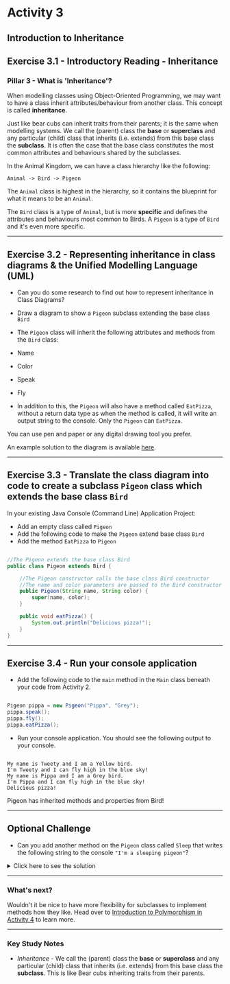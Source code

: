 # Activity 3
## Introduction to Inheritance

## Exercise 3.1 - Introductory Reading - Inheritance

### Pillar 3 - What is 'Inheritance'?

When modelling classes using Object-Oriented Programming, we may want to have a class inherit attributes/behaviour from another class. This concept is called **inheritance**.

Just like bear cubs can inherit traits from their parents; it is the same when modelling systems. We call the (parent) class the **base** or **superclass** and any particular (child) class that inherits (i.e. extends) from this base class the **subclass**. It is often the case that the base class constitutes the most common attributes and behaviours shared by the subclasses.

In the Animal Kingdom, we can have a class hierarchy like the following:

```
Animal -> Bird -> Pigeon
```

The `Animal` class is highest in the hierarchy, so it contains the blueprint for what it means to be an `Animal`. 

The `Bird` class is a type of `Animal`, but is more **specific** and defines the attributes and behaviours most common to Birds. A `Pigeon` is a type of `Bird` and it's even more specific.

---

## Exercise 3.2 - Representing inheritance in class diagrams & the Unified Modelling Language (UML)

- Can you do some research to find out how to represent inheritance in Class Diagrams?

- Draw a diagram to show a `Pigeon` subclass extending the base class `Bird`

- The `Pigeon` class will inherit the following attributes and methods from the `Bird` class:

- Name
- Color
- Speak
- Fly

- In addition to this, the `Pigeon` will also have a method called `EatPizza`, without a return data type as when the method is called, it will write an output string to the console. Only the `Pigeon` can `EatPizza`.

You can use pen and paper or any digital drawing tool you prefer.

An example solution to the diagram is available [here](../ProvidedSolution/activity_3_exercise_3.2.png).

---

## Exercise 3.3 - Translate the class diagram into code to create a subclass `Pigeon` class which extends the base class `Bird`

In your existing Java Console (Command Line) Application Project:

- Add an empty class called `Pigeon`
- Add the following code to make the `Pigeon` extend base class `Bird`
- Add the method `EatPizza` to `Pigeon`

```java

//The Pigeon extends the base class Bird
public class Pigeon extends Bird {

    //The Pigeon constructor calls the base class Bird constructor
    //The name and color parameters are passed to the Bird constructor
    public Pigeon(String name, String color) {
        super(name, color);
    }

    public void eatPizza() {
        System.out.println("Delicious pizza!");
    }
}

```

---

## Exercise 3.4 - Run your console application

- Add the following code to the `main` method in the `Main` class beneath your code from Activity 2.

```java

Pigeon pippa = new Pigeon("Pippa", "Grey");
pippa.speak();
pippa.fly();
pippa.eatPizza();

```

- Run your console application. You should see the following output to your console.

```

My name is Tweety and I am a Yellow bird.
I'm Tweety and I can fly high in the blue sky!
My name is Pippa and I am a Grey bird.
I'm Pippa and I can fly high in the blue sky!
Delicious pizza!

```

Pigeon has inherited methods and properties from Bird!

---

## Optional Challenge

- Can you add another method on the `Pigeon` class called `Sleep` that writes the following string to the console `"I'm a sleeping pigeon"`?

<details>
<summary>Click here to see the solution</summary>
<pre>

```java

public class Pigeon extends Bird {

    public Pigeon(String name, String color) {
        super(name, color);
    }

    public void eatPizza() {
        System.out.println("Delicious pizza!");
    }

    public void Sleep() {
        System.out.println("I'm a sleeping pigeon");
    }
}

```

</pre>
</details>

---

### What's next?

Wouldn't it be nice to have more flexibility for subclasses to implement methods how they like. Head over to [Introduction to Polymorphism in Activity 4](activity_4.md) to learn more.

---

### Key Study Notes

- *Inheritance* - We call the (parent) class the **base** or **superclass** and any particular (child) class that inherits (i.e. extends) from this base class the **subclass**. This is like Bear cubs inheriting traits from their parents.